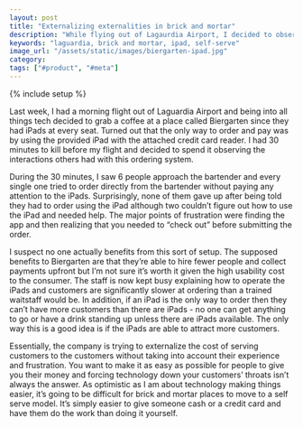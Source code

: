 ```yaml
---
layout: post
title: "Externalizing externalities in brick and mortar"
description: "While flying out of Lagaurdia Airport, I decided to observe the way people interacted at the Biergarten, a restaurant that required customers to order and pay using an iPad."
keywords: "laguardia, brick and mortar, ipad, self-serve"
image_url: "/assets/static/images/biergarten-ipad.jpg"
category:
tags: ["#product", "#meta"]
---
```

{% include setup %}

<div class="right10">
  <amp-img src="{{ IMG_PATH }}biergarten-ipad.jpg" alt="The iPad at the Laguardia Biergarten"  width="600" height="800" layout="responsive"></amp-img>
</div>

Last week, I had a morning flight out of Laguardia Airport and being into all things tech decided to grab a coffee at a place called Biergarten since they had iPads at every seat. Turned out that the only way to order and pay was by using the provided iPad with the attached credit card reader. I had 30 minutes to kill before my flight and decided to spend it observing the interactions others had with this ordering system.

During the 30 minutes, I saw 6 people approach the bartender and every single one tried to order directly from the bartender without paying any attention to the iPads. Surprisingly, none of them gave up after being told they had to order using the iPad although two couldn’t figure out how to use the iPad and needed help. The major points of frustration were finding the app and then realizing that you needed to “check out” before submitting the order.

I suspect no one actually benefits from this sort of setup. The supposed benefits to Biergarten are that they’re able to hire fewer people and collect payments upfront but I’m not sure it’s worth it given the high usability cost to the consumer. The staff is now kept busy explaining how to operate the iPads and customers are significantly slower at ordering than a trained waitstaff would be. In addition, if an iPad is the only way to order then they can’t have more customers than there are iPads - no one can get anything to go or have a drink standing up unless there are iPads available. The only way this is a good idea is if the iPads are able to attract more customers.

Essentially, the company is trying to externalize the cost of serving customers to the customers without taking into account their experience and frustration. You want to make it as easy as possible for people to give you their money and forcing technology down your customers’ throats isn’t always the answer. As optimistic as I am about technology making things easier, it’s going to be difficult for brick and mortar places to move to a self serve model. It’s simply easier to give someone cash or a credit card and have them do the work than doing it yourself.

<amp-img src="{{ IMG_PATH }}biergarten.jpg" alt="The scene at the Laguardia Biergarten" width="600" height="800" layout="responsive"></amp-img>

